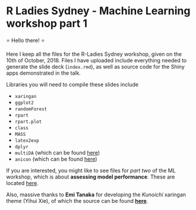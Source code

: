 # R Ladies Sydney - Machine Learning workshop part 1

:star: Hello there! :star:

Here I keep all the files for the R-Ladies Sydney workshop, given on the 10th of October, 2018. Files I have uploaded include everything needed to generate the slide deck (`index.rmd`), as well as source code for the Shiny apps demonstrated in the talk.

Libraries you will need to compile these slides include

* `xaringan`
* `ggplot2`
* `randomForest`
* `rpart`
* `rpart.plot`
* `class`
* `MASS`
* `latex2exp`
* `dplyr`
* `multiDA` (which can be found [here](https://github.com/sarahromanes/multiDA))
* `anicon` (which can be found [here](https://github.com/emitanaka/anicon))

If you are interested, you might like to see files for *part two* of the ML workshop, which is about **assessing model performance**. These are located [here](https://github.com/sarahromanes/r-ladies-ML-2).

Also, massive thanks to **Emi Tanaka** for developing the *Kunoichi* xaringan theme (Yihui Xie), of which the source can be found [**here**](https://github.com/emitanaka/ninja-theme).